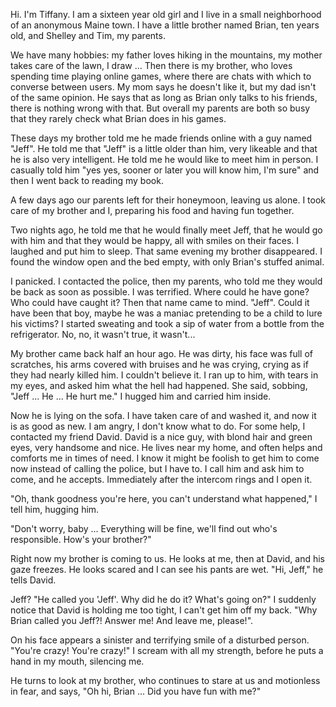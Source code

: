 Hi. I'm Tiffany. I am a sixteen year old girl and I live in a small neighborhood of an anonymous Maine town. I have a little brother named Brian, ten years old, and Shelley and Tim, my parents. 

We have many hobbies: my father loves hiking in the mountains, my mother takes care of the lawn, I draw ... Then there is my brother, who loves spending time playing online games, where there are chats with which to converse between users. My mom says he doesn't like it, but my dad isn't of the same opinion. He says that as long as Brian only talks to his friends, there is nothing wrong with that. But overall my parents are both so busy that they rarely check what Brian does in his games. 

These days my brother told me he made friends online with a guy named "Jeff". He told me that "Jeff" is a little older than him, very likeable and that he is also very intelligent. He told me he would like to meet him in person. I casually told him "yes yes, sooner or later you will know him, I'm sure" and then I went back to reading my book.

A few days ago our parents left for their honeymoon, leaving us alone. I took care of my brother and I, preparing his food and having fun together. 

Two nights ago, he told me that he would finally meet Jeff, that he would go with him and that they would be happy, all with smiles on their faces. I laughed and put him to sleep. That same evening my brother disappeared. I found the window open and the bed empty, with only Brian's stuffed animal. 

I panicked. I contacted the police, then my parents, who told me they would be back as soon as possible. I was terrified. Where could he have gone? Who could have caught it? Then that name came to mind. "Jeff". Could it have been that boy, maybe he was a maniac pretending to be a child to lure his victims? I started sweating and took a sip of water from a bottle from the refrigerator. No, no, it wasn't true, it wasn't... 

My brother came back half an hour ago. He was dirty, his face was full of scratches, his arms covered with bruises and he was crying, crying as if they had nearly killed him. I couldn't believe it. I ran up to him, with tears in my eyes, and asked him what the hell had happened. She said, sobbing, "Jeff ... He ... He hurt me." I hugged him and carried him inside. 

Now he is lying on the sofa. I have taken care of and washed it, and now it is as good as new. I am angry, I don't know what to do. For some help, I contacted my friend David. David is a nice guy, with blond hair and green eyes, very handsome and nice. He lives near my home, and often helps and comforts me in times of need. I know it might be foolish to get him to come now instead of calling the police, but I have to. I call him and ask him to come, and he accepts. Immediately after the intercom rings and I open it. 

"Oh, thank goodness you're here, you can't understand what happened," I tell him, hugging him. 


"Don't worry, baby ... Everything will be fine, we'll find out who's responsible. How's your brother?" 

Right now my brother is coming to us. He looks at me, then at David, and his gaze freezes. He looks scared and I can see his pants are wet. "Hi, Jeff," he tells David. 

Jeff? "He called you 'Jeff'. Why did he do it? What's going on?" I suddenly notice that David is holding me too tight, I can't get him off my back. "Why Brian called you Jeff?! Answer me! And leave me, please!". 

On his face appears a sinister and terrifying smile of a disturbed person. "You're crazy! You're crazy!" I scream with all my strength, before he puts a hand in my mouth, silencing me. 

He turns to look at my brother, who continues to stare at us and motionless in fear, and says, "Oh hi, Brian ... Did you have fun with me?"
